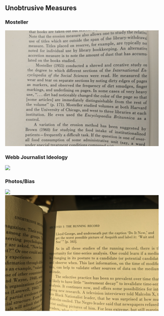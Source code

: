 ## Unobtrusive Measures

### Mosteller
  
  <img src = "../src/unobtrusive_measures/mosteller.jpg" width="500">

### Webb Journalist Ideology

  <img src = "../src/unobtrusive_measures/webb_journalist.jpg" width="500">

### Photos/Bias

  <img src = "../src/unobtrusive_measures/non_textual_bias_1.jpg" width="500">
  <img src = "../src/unobtrusive_measures/non_textual_bias_2.jpg" width="500">
